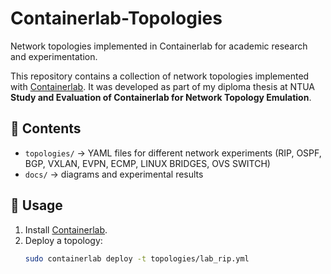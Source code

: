 # Containerlab-Topologies
Network topologies implemented in Containerlab for academic research and experimentation.

This repository contains a collection of network topologies implemented with [Containerlab](https://containerlab.dev).
It was developed as part of my diploma thesis at NTUA **Study and Evaluation of Containerlab for Network Topology Emulation**.

## 📂 Contents
- `topologies/` → YAML files for different network experiments (RIP, OSPF, BGP, VXLAN, EVPN, ECMP, LINUX BRIDGES, OVS SWITCH)
- `docs/` → diagrams and experimental results

## 🚀 Usage
1. Install [Containerlab](https://containerlab.dev/install/).
2. Deploy a topology:
   ```bash
   sudo containerlab deploy -t topologies/lab_rip.yml
